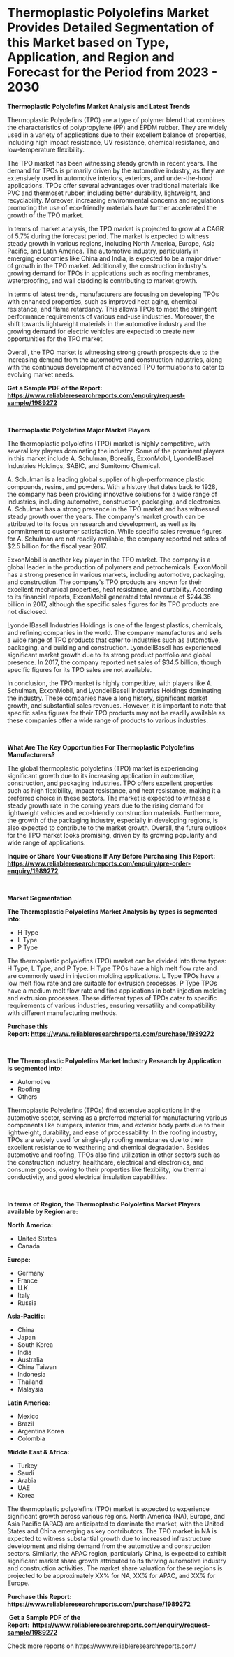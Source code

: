<p><h1>Thermoplastic Polyolefins Market Provides Detailed Segmentation of this Market based on Type, Application, and Region and Forecast for the Period from 2023 - 2030</h1></p><p><strong>Thermoplastic Polyolefins Market Analysis and Latest Trends</strong></p>
<p><p>Thermoplastic Polyolefins (TPO) are a type of polymer blend that combines the characteristics of polypropylene (PP) and EPDM rubber. They are widely used in a variety of applications due to their excellent balance of properties, including high impact resistance, UV resistance, chemical resistance, and low-temperature flexibility.</p><p>The TPO market has been witnessing steady growth in recent years. The demand for TPOs is primarily driven by the automotive industry, as they are extensively used in automotive interiors, exteriors, and under-the-hood applications. TPOs offer several advantages over traditional materials like PVC and thermoset rubber, including better durability, lightweight, and recyclability. Moreover, increasing environmental concerns and regulations promoting the use of eco-friendly materials have further accelerated the growth of the TPO market.</p><p>In terms of market analysis, the TPO market is projected to grow at a CAGR of 5.7% during the forecast period. The market is expected to witness steady growth in various regions, including North America, Europe, Asia Pacific, and Latin America. The automotive industry, particularly in emerging economies like China and India, is expected to be a major driver of growth in the TPO market. Additionally, the construction industry's growing demand for TPOs in applications such as roofing membranes, waterproofing, and wall cladding is contributing to market growth.</p><p>In terms of latest trends, manufacturers are focusing on developing TPOs with enhanced properties, such as improved heat aging, chemical resistance, and flame retardancy. This allows TPOs to meet the stringent performance requirements of various end-use industries. Moreover, the shift towards lightweight materials in the automotive industry and the growing demand for electric vehicles are expected to create new opportunities for the TPO market.</p><p>Overall, the TPO market is witnessing strong growth prospects due to the increasing demand from the automotive and construction industries, along with the continuous development of advanced TPO formulations to cater to evolving market needs.</p></p>
<p><strong>Get a Sample PDF of the Report:&nbsp; <a href="https://www.reliableresearchreports.com/enquiry/request-sample/1989272">https://www.reliableresearchreports.com/enquiry/request-sample/1989272</a></strong></p>
<p>&nbsp;</p>
<p><strong>Thermoplastic Polyolefins Major Market Players</strong></p>
<p><p>The thermoplastic polyolefins (TPO) market is highly competitive, with several key players dominating the industry. Some of the prominent players in this market include A. Schulman, Borealis, ExxonMobil, LyondellBasell Industries Holdings, SABIC, and Sumitomo Chemical.</p><p>A. Schulman is a leading global supplier of high-performance plastic compounds, resins, and powders. With a history that dates back to 1928, the company has been providing innovative solutions for a wide range of industries, including automotive, construction, packaging, and electronics. A. Schulman has a strong presence in the TPO market and has witnessed steady growth over the years. The company's market growth can be attributed to its focus on research and development, as well as its commitment to customer satisfaction. While specific sales revenue figures for A. Schulman are not readily available, the company reported net sales of $2.5 billion for the fiscal year 2017.</p><p>ExxonMobil is another key player in the TPO market. The company is a global leader in the production of polymers and petrochemicals. ExxonMobil has a strong presence in various markets, including automotive, packaging, and construction. The company's TPO products are known for their excellent mechanical properties, heat resistance, and durability. According to its financial reports, ExxonMobil generated total revenue of $244.36 billion in 2017, although the specific sales figures for its TPO products are not disclosed.</p><p>LyondellBasell Industries Holdings is one of the largest plastics, chemicals, and refining companies in the world. The company manufactures and sells a wide range of TPO products that cater to industries such as automotive, packaging, and building and construction. LyondellBasell has experienced significant market growth due to its strong product portfolio and global presence. In 2017, the company reported net sales of $34.5 billion, though specific figures for its TPO sales are not available.</p><p>In conclusion, the TPO market is highly competitive, with players like A. Schulman, ExxonMobil, and LyondellBasell Industries Holdings dominating the industry. These companies have a long history, significant market growth, and substantial sales revenues. However, it is important to note that specific sales figures for their TPO products may not be readily available as these companies offer a wide range of products to various industries.</p></p>
<p>&nbsp;</p>
<p><strong>What Are The Key Opportunities For Thermoplastic Polyolefins Manufacturers?</strong></p>
<p><p>The global thermoplastic polyolefins (TPO) market is experiencing significant growth due to its increasing application in automotive, construction, and packaging industries. TPO offers excellent properties such as high flexibility, impact resistance, and heat resistance, making it a preferred choice in these sectors. The market is expected to witness a steady growth rate in the coming years due to the rising demand for lightweight vehicles and eco-friendly construction materials. Furthermore, the growth of the packaging industry, especially in developing regions, is also expected to contribute to the market growth. Overall, the future outlook for the TPO market looks promising, driven by its growing popularity and wide range of applications.</p></p>
<p><strong>Inquire or Share Your Questions If Any Before Purchasing This Report: <a href="https://www.reliableresearchreports.com/enquiry/pre-order-enquiry/1989272">https://www.reliableresearchreports.com/enquiry/pre-order-enquiry/1989272</a></strong></p>
<p>&nbsp;</p>
<p><strong>Market Segmentation</strong></p>
<p><strong>The Thermoplastic Polyolefins Market Analysis by types is segmented into:</strong></p>
<p><ul><li>H Type</li><li>L Type</li><li>P Type</li></ul></p>
<p><p>The thermoplastic polyolefins (TPO) market can be divided into three types: H Type, L Type, and P Type. H Type TPOs have a high melt flow rate and are commonly used in injection molding applications. L Type TPOs have a low melt flow rate and are suitable for extrusion processes. P Type TPOs have a medium melt flow rate and find applications in both injection molding and extrusion processes. These different types of TPOs cater to specific requirements of various industries, ensuring versatility and compatibility with different manufacturing methods.</p></p>
<p><strong>Purchase this Report:&nbsp;<a href="https://www.reliableresearchreports.com/purchase/1989272">https://www.reliableresearchreports.com/purchase/1989272</a></strong></p>
<p>&nbsp;</p>
<p><strong>The Thermoplastic Polyolefins Market Industry Research by Application is segmented into:</strong></p>
<p><ul><li>Automotive</li><li>Roofing</li><li>Others</li></ul></p>
<p><p>Thermoplastic Polyolefins (TPOs) find extensive applications in the automotive sector, serving as a preferred material for manufacturing various components like bumpers, interior trim, and exterior body parts due to their lightweight, durability, and ease of processability. In the roofing industry, TPOs are widely used for single-ply roofing membranes due to their excellent resistance to weathering and chemical degradation. Besides automotive and roofing, TPOs also find utilization in other sectors such as the construction industry, healthcare, electrical and electronics, and consumer goods, owing to their properties like flexibility, low thermal conductivity, and good electrical insulation capabilities.</p></p>
<p>&nbsp;</p>
<p><strong>In terms of Region, the Thermoplastic Polyolefins Market Players available by Region are:</strong></p>
<p>
    <p> <strong> North America: </strong>
        <ul>
            <li>United States</li>
            <li>Canada</li>
        </ul>
        </p> 
    <p> <strong> Europe: </strong>
        <ul>
            <li>Germany</li>
            <li>France</li>
            <li>U.K.</li>
            <li>Italy</li>
            <li>Russia</li>
        </ul>
        </p> 
    <p> <strong> Asia-Pacific: </strong>
        <ul>
            <li>China</li>
            <li>Japan</li>
            <li>South Korea</li>
            <li>India</li>
            <li>Australia</li>
            <li>China Taiwan</li>
            <li>Indonesia</li>
            <li>Thailand</li>
            <li>Malaysia</li>
        </ul>
        </p> 
    <p> <strong> Latin America: </strong>
        <ul>
            <li>Mexico</li>
            <li>Brazil</li>
            <li>Argentina Korea</li>
            <li>Colombia</li>
        </ul>
        </p> 
    <p> <strong> Middle East & Africa: </strong>
        <ul>
            <li>Turkey</li>
            <li>Saudi</li>
            <li>Arabia</li>
            <li>UAE</li>
            <li>Korea</li>
        </ul>
    </p>
    </p>
<p><p>The thermoplastic polyolefins (TPO) market is expected to experience significant growth across various regions. North America (NA), Europe, and Asia Pacific (APAC) are anticipated to dominate the market, with the United States and China emerging as key contributors. The TPO market in NA is expected to witness substantial growth due to increased infrastructure development and rising demand from the automotive and construction sectors. Similarly, the APAC region, particularly China, is expected to exhibit significant market share growth attributed to its thriving automotive industry and construction activities. The market share valuation for these regions is projected to be approximately XX% for NA, XX% for APAC, and XX% for Europe.</p></p>
<p><strong>Purchase this Report: <a href="https://www.reliableresearchreports.com/purchase/1989272">https://www.reliableresearchreports.com/purchase/1989272</a></strong></p>
<p>&nbsp;<strong>Get a Sample PDF of the Report:&nbsp;&nbsp;<a href="https://www.reliableresearchreports.com/enquiry/request-sample/1989272">https://www.reliableresearchreports.com/enquiry/request-sample/1989272</a></strong></p>
<p><strong></strong></p>
<p>Check more reports on https://www.reliableresearchreports.com/</p>